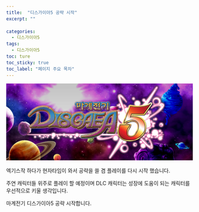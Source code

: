 ```yaml
---
title:  "디스가이아5 공략 시작"
excerpt: ""

categories:
  - 디스가이아5
tags:
  - 디스가이아5
toc: ture
toc_sticky: true
toc_label: "페이지 주요 목차"
---
```


![title](./assets/images/disgaea5/title.png)

엑기스작 하다가 현자타임이 와서 공략을 쓸 겸 플레이를 다시 시작 했습니다.  

주연 캐릭터들 위주로 플레이 할 예정이며 DLC 캐릭터는 성장에 도움이 되는 캐릭터를 우선적으로 키울 생각입니다.

마계전기 디스가이아5 공략 시작합니다.  

